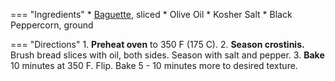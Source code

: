 === "Ingredients"
    * [Baguette](../breads/baguettes.md), sliced
    * Olive Oil
    * Kosher Salt
    * Black Peppercorn, ground

=== "Directions"
    1. **Preheat oven** to 350 F (175 C).
    2. **Season crostinis.** Brush bread slices with oil, both sides. Season with salt and pepper.
    3. **Bake** 10 minutes at 350 F. Flip. Bake 5 - 10 minutes more to desired texture.
